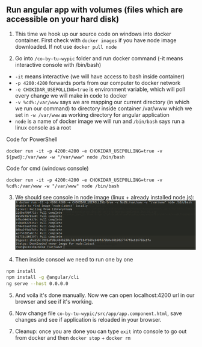 ## Run angular app with volumes (files which are accessible on your hard disk)

1. This time we hook up our source code on windows into docker container. First check with `docker images` if you have node image downloaded. If not use `docker pull node`

2. Go into `/co-by-tu-wypic` folder and run docker command (-it means interactive console with /bin/bash)
- `-it` means interactive (we will have access to bash inside container)
- `-p 4200:4200` forwards ports from our computer to docker network
- `-e CHOKIDAR_USEPOLLING=true` is environment variable, which will poll every change we will make in code to docker
- `-v %cd%:/var/www` says we are mapping our current directory (in which we run our command) to directory inside container /var/www which we set in `-w /var/www` as working directory for angular application
- `node` is a name of docker image we will run and `/bin/bash` says run a linux console as a root

Code for PowerShell
```posh
docker run -it -p 4200:4200 -e CHOKIDAR_USEPOLLING=true -v ${pwd}:/var/www -w "/var/www" node /bin/bash
```

Code for cmd (windows console)
```posh
docker run -it -p 4200:4200 -e CHOKIDAR_USEPOLLING=true -v %cd%:/var/www -w "/var/www" node /bin/bash
```

3. We should see console in node image (linux + already installed node.js):
![Root console for docker node image](./img/rootconsole.png?raw=true "Set up docker")

4. Then inside consoel we need to run one by one

```bash
npm install
npm install -g @angular/cli
ng serve --host 0.0.0.0
```

5. And voila it's done manually. Now we can open localhost:4200 url in our browser and see if it's working.

6. Now change file `co-by-tu-wypic/src/app/app.component.html`, save changes and see if application is reloaded in your browser.

7. Cleanup: once you are done you can type `exit` into console to go out from docker and then `docker stop` + `docker rm`
